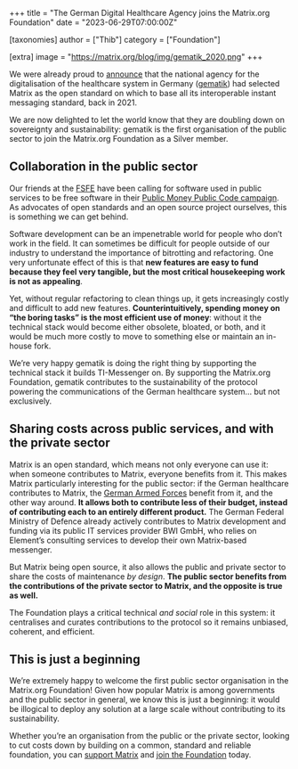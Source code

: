 +++
title = "The German Digital Healthcare Agency joins the Matrix.org Foundation"
date = "2023-06-29T07:00:00Z"

[taxonomies]
author = ["Thib"]
category = ["Foundation"]

[extra]
image = "https://matrix.org/blog/img/gematik_2020.png"
+++

We were already proud to [announce](/blog/2021/07/21/germany-s-national-healthcare-system-adopts-matrix/)
that the national agency for the digitalisation of the healthcare system in
Germany ([gematik](http://gematik.de)) had selected Matrix as the open standard
on which to base all its interoperable instant messaging standard, back in 2021.

We are now delighted to let the world know that they are doubling down on
sovereignty and sustainability: gematik is the first organisation of the public
sector to join the Matrix.org Foundation as a Silver member.


## Collaboration in the public sector

Our friends at the [FSFE](https://fsfe.org) have been calling for software used
in public services to be free software in their
[Public Money Public Code campaign](https://publiccode.eu/en/openletter/). As
advocates of open standards and an open source project ourselves, this is
something we can get behind.

Software development can be an impenetrable world for people who don’t work in
the field. It can sometimes be difficult for people outside of our industry to
understand the importance of bitrotting and refactoring. One very unfortunate
effect of this is that **new features are easy to fund because they feel very
tangible, but the most critical housekeeping work is not as appealing**.

Yet, without regular refactoring to clean things up, it gets increasingly costly
and difficult to add new features. **Counterintuitively, spending money on “the
boring tasks” is the most efficient use of money**: without it the technical
stack would become either obsolete, bloated, or both, and it would be much more
costly to move to something else or maintain an in-house fork.

We’re very happy gematik is doing the right thing by supporting the technical
stack it builds TI-Messenger on. By supporting the Matrix.org Foundation,
gematik contributes to the sustainability of the protocol powering the
communications of the German healthcare system… but not exclusively.


## Sharing costs across public services, and with the private sector

Matrix is an open standard, which means not only everyone can use it: when
someone contributes to Matrix, everyone benefits from it. This makes Matrix
particularly interesting for the public sector: if the German healthcare
contributes to Matrix, the [German Armed Forces](https://element.io/case-studies/bundeswehr)
benefit from it, and the other way around. **It allows both to contribute less
of their budget, instead of contributing each to an entirely different
product.** The German Federal Ministry of Defence already actively contributes
to Matrix development and funding via its public IT services provider BWI GmbH,
who relies on Element’s consulting services to develop their own Matrix-based
messenger.

But Matrix being open source, it also allows the public and private sector to
share the costs of maintenance _by design_. **The public sector benefits from
the contributions of the private sector to Matrix, and the opposite is true as
well.**

The Foundation plays a critical technical _and social_ role in this system: it
centralises and curates contributions to the protocol so it remains unbiased,
coherent, and efficient.


## This is just a beginning

We’re extremely happy to welcome the first public sector organisation in the
Matrix.org Foundation! Given how popular Matrix is among governments and the
public sector in general, we know this is just a beginning: it would be
illogical to deploy any solution at a large scale without contributing to its
sustainability.

Whether you’re an organisation from the public or the private sector, looking to
cut costs down by building on a common, standard and reliable foundation, you
can [support Matrix](https://matrix.org/support/) and
[join the Foundation](https://matrix.org/membership/) today.
